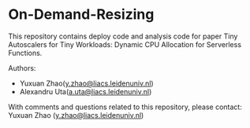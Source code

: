 # On-Demand-Resizing

This repository contains deploy code and analysis code for paper Tiny Autoscalers for Tiny Workloads: Dynamic CPU Allocation for Serverless Functions.

Authors:
* Yuxuan Zhao(y.zhao@liacs.leidenuniv.nl)
* Alexandru Uta(a.uta@liacs.leidenuniv.nl)

With comments and questions related to this repository, please contact: Yuxuan Zhao (y.zhao@liacs.leidenuniv.nl)
